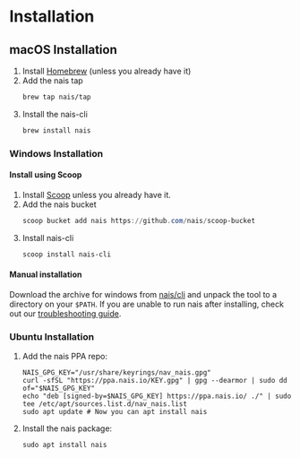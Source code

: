 # Installation

## macOS Installation

1. Install [Homebrew](https://brew.sh/) (unless you already have it)
2. Add the nais tap
    ```bash
    brew tap nais/tap
    ```
3. Install the nais-cli
    ```bash
    brew install nais
    ```

### Windows Installation

#### Install using Scoop

1. Install [Scoop](https://scoop.sh) unless you already have it.
2. Add the nais bucket
   ```powershell
   scoop bucket add nais https://github.com/nais/scoop-bucket
   ```
3. Install nais-cli
   ```powershell
   scoop install nais-cli
   ```

#### Manual installation

Download the archive for windows from [nais/cli](https://github.com/nais/cli/releases/latest) and unpack the tool to a directory on your `$PATH`.
If you are unable to run nais after installing, check out our [troubleshooting guide](troubleshooting.md).

### Ubuntu Installation

1. Add the nais PPA repo:
    ``` 
    NAIS_GPG_KEY="/usr/share/keyrings/nav_nais.gpg"
    curl -sfSL "https://ppa.nais.io/KEY.gpg" | gpg --dearmor | sudo dd of="$NAIS_GPG_KEY"
    echo "deb [signed-by=$NAIS_GPG_KEY] https://ppa.nais.io/ ./" | sudo tee /etc/apt/sources.list.d/nav_nais.list
    sudo apt update # Now you can apt install nais
    ```
2. Install the nais package:
    ```
    sudo apt install nais
    ```
